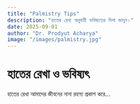 ```yaml
---
title: "Palmistry Tips"
description: "হাতের রেখা অনুযায়ী ভবিষ্যতের দিশা জানুন।"
date: 2025-09-01
author: "Dr. Prodyut Acharya"
image: "/images/palmistry.jpg"
---
```


# হাতের রেখা ও ভবিষ্যৎ  
হাতের রেখা আমাদের জীবনের নানা রহস্য প্রকাশ করে...
